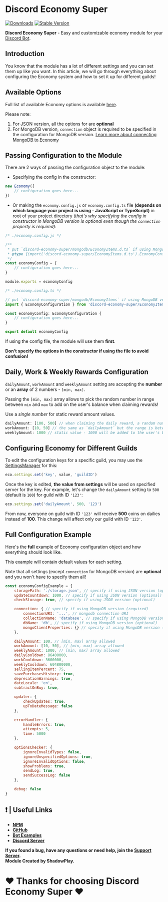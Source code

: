 # Discord Economy Super

[![Downloads](https://img.shields.io/npm/dt/discord-economy-super?style=for-the-badge)](https://www.npmjs.com/package/discord-economy-super)
[![Stable Version](https://img.shields.io/npm/v/discord-economy-super?style=for-the-badge)](https://www.npmjs.com/package/discord-economy-super)

<b>Discord Economy Super</b> - Easy and customizable economy module for your [Discord Bot](https://discord.js.org/#/).

## Introduction
You know that the module has a lot of different settings and you can set them up like you want. In this article, we will go through everything about configuring the Economy system and how to set it up for different guilds!

## Available Options
Full list of available Economy options is available [here](https://des-docs.js.org/#/docs/main/1.7.5/typedef/EconomyConfiguration).

Please note: 
1. For JSON version, all the options for are **optional** 
2. For MongoDB version, `connection` object is required to be specified in the configuration for MongoDB version. [Learn more about connecting MongoDB to Economy](https://des-docs.js.org/#/docs/main/1.7.5/general/migrating-to-mongo)

## Passing Configuration to the Module
There are 2 ways of passing the configuration object to the module:
- Specifying the config in the constructor:

```js
new Economy({
    // configuration goes here...
})
```
- Or making the `economy.config.js` or `economy.config.ts` file **(depends on which language your project is using - JavaScript or TypeScript)** in root of your project directory *(that's why specifying the config in constructor in MongoDB version is optional even though the `connection` property is required)*:

```js
/* ./economy.config.js */

/**
 * put `discord-economy-super/mongodb/EconomyItems.d.ts` if using MongoDB version of Economy
 * @type {import('discord-economy-super/EconomyItems.d.ts').EconomyConfiguration} 
 */
const economyConfig = {
    // configuration goes here...
}

module.exports = economyConfig
```

```ts
/* ./economy.config.ts */

// put `discord-economy-super/mongodb/EconomyItems` if using MongoDB version of Economy
import { EconomyConfiguration } from 'discord-economy-super/EconomyItems' 

const economyConfig: EconomyConfiguration {
    // configuration goes here...
}

export default economyConfig
```
If using the config file, the module will use them **first**. 

**Don't specify the options in the constructor if using the file to avoid confusion!**

## Daily, Work & Weekly Rewards Configuration
`dailyAmount`, `workAmount` and `weeklyAmount` setting are accepting the **number** or an **array** of 2 numbers - `[min, max]`.

Passing the `[min, max]` array allows to pick the random number in range between `min` and `max` to add on the user's balance when claiming rewards!

Use a *single number* for static reward amount values.

```js
dailyAmount: [100, 500] // when claiming the daily reward, a random number between 100 and 500 will be picked and added to the user' balance
workAmount: [10, 50] // the same as `dailyAmount` but the range is between 10 and 50
weeklyAmount: 1000 // static value - 1000 will be added to the user's balance on claiming weekly reward, passing the [min, max] array is still allowed.
```

## Configuring Economy for Different Guilds
To edit the configuration keys for a specific guild, you may use the [SettingsManager](https://des-docs.js.org/#/docs/main/1.7.5/class/SettingsManager) for this:
```js
eco.settings.set('key', value, 'guildID')
```
Once the key is edited, **the value from settings** will be used on specified server for the key.
For example, let's change the `dailyAmount` setting to `500` (default is `100`) for guild with ID `'123'`:
```js
eco.settings.set('dailyAmount', 500, '123')
```
From now, everyone on guild with ID `'123'` will receive **500** coins on dailies instead of **100**. This change will affect only our guild with ID `'123'`.

## Full Configuration Example
Here's the **full** example of Economy configuration object and how everything should look like.

This example will contain default values for each setting. 

Note that all settings (except `connection` for MongoDB version) are **optional** and you won't have to specify them all!

```js
const economyConfigExample = {
    storagePath: './storage.json', // specify if using JSON version (optional)
    updateCountdown: 1000, // specify if using JSON version (optional)
    checkStorage: true, // specify if using JSON version (optional)

    connection: { // specify if using MongoDB version (required)
        connectionURI: '...', // mongodb connection URI
        collectionName: 'database', // specify if using MongoDB version (optional)
        dbName: 'db', // specify if using MongoDB version (optional)
        mongoClientProperties: {} // specify if using MongoDB version (optional)
    },

    dailyAmount: 100, // [min, max] array allowed
    workAmount: [10, 50], // [min, max] array allowed
    weeklyAmount: 1000, // [min, max] array allowed
    dailyCooldown: 86400000,
    workCooldown: 3600000,
    weeklyCooldown: 604800000,
    sellingItemPercent: 75,
    savePurchasesHistory: true,
    deprecationWarnings: true,
    dateLocale: 'en',
    subtractOnBuy: true,

    updater: {
        checkUpdates: true,
        upToDateMessage: false
    },

    errorHandler: {
        handleErrors: true,
        attempts: 5,
        time: 5000
    },

    optionsChecker: {
        ignoreInvalidTypes: false,
        ignoreUnspecifiedOptions: true,
        ignoreInvalidOptions: false,
        showProblems: true,
        sendLog: true,
        sendSuccessLog: false
    },

    debug: false
}
```

## ❗ | Useful Links

<ul>
<li><b><a href = 'https://www.npmjs.com/package/discord-economy-super'>NPM</a></b></li>
<li><b><a href = 'https://github.com/shadowplay1/discord-economy-super'>GitHub</a></b></li>
<li><b><a href = 'https://github.com/shadowplay1/discord-economy-super/tree/main/examples'>Bot Examples</a></b></li>
<li><b><a href = 'https://discord.gg/4pWKq8vUnb'>Discord Server</a></b></li>
</ul>
<b>If you found a bug, have any questions or need help, join the <a href = 'https://discord.gg/4pWKq8vUnb'>Support Server</a>.</b>
<br>
<b>Module Created by ShadowPlay.</b>

# ❤️ Thanks for choosing Discord Economy Super ❤️

